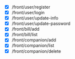 - [x] /front/user/register
- [x] /front/user/login
- [x] /front/user/update-info
- [x] /front/user/update-password
- [x] /front/bill/add
- [x] /front/bill/list
- [x] /front/companion/add
- [x] /front/companion/list
- [x] /front/companion/delete
